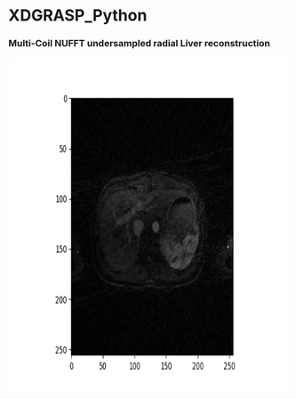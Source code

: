 # XDGRASP_Python

<h3> Multi-Coil NUFFT undersampled radial Liver reconstruction </h3>
  <img src ="MC_image.png" width="800" height="600" />

